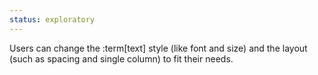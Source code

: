 ```yaml
---
status: exploratory
---
```


Users can change the :term[text] style (like font and size) and the layout (such as spacing and single column) to fit their needs.
